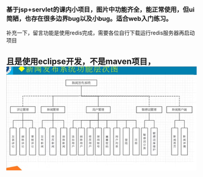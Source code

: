 ### 基于jsp+servlet的课内小项目，图片中功能齐全，能正常使用，但ui简陋，也存在很多边界bug以及小bug。适合web入门练习。
补充一下，留言功能是使用redis完成，需要各位自行下载运行redis服务器再启动项目

## 且是使用eclipse开发，不是maven项目，![Alt text](664CA2CF42FFEC24E1885A75F49089B5.jpg)